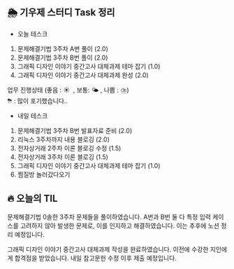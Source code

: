 ## 🌦️ 기우제 스터디 Task 정리

- 오늘 테스크

1. 문제해결기법 3주차 A번 풀이 (2.0)
2. 문제해결기법 3주차 B번 풀이 (2.0)
3. 그래픽 디자인 이야기 중간고사 대체과제 테마 잡기 (1.0)
4. 그래픽 디자인 이야기 중간고사 대체과제 완성 (2.0)

업무 진행상태 (좋음 : ☀  , 보통: 🌤 , 나쁨 : ⛈)   
⛈ : 많이 포기했습니다..
 
- 내일 테스크

1. 문제해결기법 3주차 B번 발표자료 준비 (2.0)
2. 리눅스 3주차까지 내용 블로깅 (2.0)
3. 전자상거래 2주차 이론 블로깅 수정 (1.5)
4. 전자상거래 3주차 이론 블로깅 (1.5)
5. 그래픽 디자인 이야기 중간고사 대체과제 테마 잡기 (1.0)
6. 찜질방 놀러갔다오기

## 🔥 오늘의 TIL

문제해결기법 0솔한 3주차 문제들을 풀이하였습니다. A번과 B번 둘 다 특정 입력 케이스를 고려하지 않아 발생한 문제로, 이를 인지하고 해결하였습니다. 이는 추후에 노션 정리 예정입니다.

그래픽 디자인 이야기 중간고사 대체과제 작성을 완료하였습니다. 이전에 수강한 지인에게 합격점을 받았습니다. 내일 참고문헌 수정 이후 제출 예정입니다.

